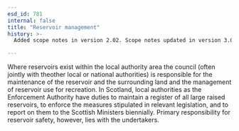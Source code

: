 ```yaml
---
esd_id: 781
internal: false
title: "Reservoir management"
history: >-
  Added scope notes in version 2.02. Scope notes updated in version 3.00 to clarify council responsibility. Term name changed from 'Reservoir management' to 'Reservoirs - management' in version 3.00. Scope notes amended in version 3.05. Name changed to 'Reservoir management' in version 4.00.

---
```


Where reservoirs exist within the local authority area the council (often jointly with theother local or national authorities) is responsible for the maintenance of the reservoir and the surrounding land and the management of reservoir use for recreation. 
In Scotland, local authorities as the Enforcement Authority have duties to maintain a register of all large raised reservoirs, to enforce the measures stipulated in relevant legislation, and to report on them to the Scottish Ministers biennially. Primary responsibility for reservoir safety, however, lies with the undertakers.

